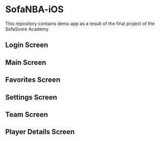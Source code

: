 # SofaNBA-iOS

This repository contains demo app as a result of the final project of the SofaScore Academy. 

## Login Screen

## Main Screen

## Favorites Screen

## Settings Screen

## Team Screen

## Player Details Screen
